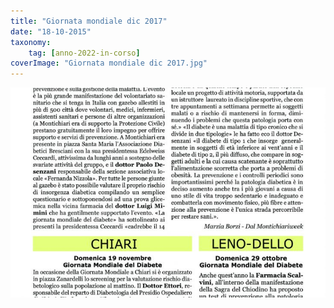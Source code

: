 ```yaml
---
title: "Giornata mondiale dic 2017"
date: "18-10-2015"
taxonomy: 
    tag: [anno-2022-in-corso]
coverImage: "Giornata mondiale dic 2017.jpg"
---
```


![Giornata mondiale dic 2017](images/Giornata%20mondiale%20dic%202017.jpg)
